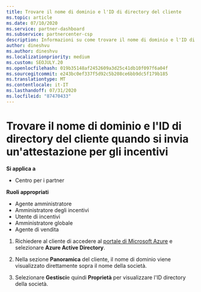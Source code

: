 ```yaml
---
title: Trovare il nome di dominio e l'ID di directory del cliente
ms.topic: article
ms.date: 07/10/2020
ms.service: partner-dashboard
ms.subservice: partnercenter-csp
description: Informazioni su come trovare il nome di dominio e l'ID di directory del cliente quando si invia un'attestazione.
author: dineshvu
ms.author: dineshvu
ms.localizationpriority: medium
ms.custom: SEOJULY.20
ms.openlocfilehash: 019b35148af2452609a3d25c41db10f097f6a04f
ms.sourcegitcommit: e243bc0ef337f5d92c5b208ce6bb9dc5f179b185
ms.translationtype: MT
ms.contentlocale: it-IT
ms.lasthandoff: 07/31/2020
ms.locfileid: "87470433"
---
```

# <a name="find-your-customers-domain-name-and-directory-id-when-submitting-an-incentives-claim"></a>Trovare il nome di dominio e l'ID di directory del cliente quando si invia un'attestazione per gli incentivi

**Si applica a**

- Centro per i partner

**Ruoli appropriati**

- Agente amministratore
- Amministratore degli incentivi
- Utente di incentivi
- Amministratore globale
- Agente di vendita

1. Richiedere al cliente di accedere al [portale di Microsoft Azure](https://portal.azure.com/#home) e selezionare **Azure Active Directory**.

2. Nella sezione **Panoramica** del cliente, il nome di dominio viene visualizzato direttamente sopra il nome della società.  

3. Selezionare **Gestisci**e quindi **Proprietà** per visualizzare l'ID directory della società.
